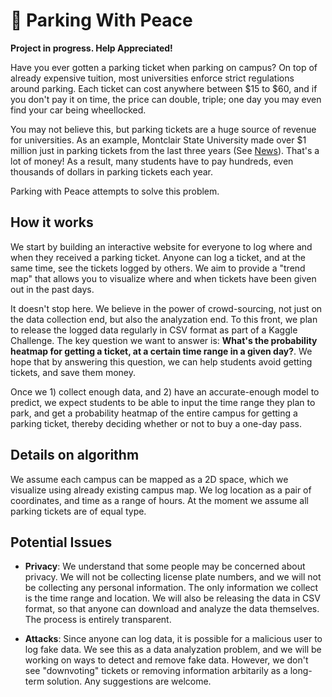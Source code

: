 # 🚗 Parking With Peace

**Project in progress. Help Appreciated!**

Have you ever gotten a parking ticket when parking on campus? On top of already expensive tuition, most universities enforce strict regulations around parking. Each ticket can cost anywhere between $15 to $60, and if you don't pay it on time, the price can double, triple; one day you may even find your car being wheellocked.

You may not believe this, but parking tickets are a huge source of revenue for universities. As an example, Montclair State University made over $1 million just in parking tickets from the last three years (See [News](https://themontclarion.org/news/montclair-state-university-made-over-1-million-in-parking-tickets-in-the-last-three-years/)). That's a lot of money! As a result, many students have to pay hundreds, even thousands of dollars in parking tickets each year. 

Parking with Peace attempts to solve this problem.

## How it works
We start by building an interactive website for everyone to log where and when they received a parking ticket. Anyone can log a ticket, and at the same time, see the tickets logged by others. We aim to provide a "trend map" that allows you to visualize where and when tickets have been given out in the past days.

It doesn't stop here. We believe in the power of crowd-sourcing, not just on the data collection end, but also the analyzation end. To this front, we plan to release the logged data regularly in CSV format as part of a Kaggle Challenge. The key question we want to answer is: **What's the probability heatmap for getting a ticket, at a certain time range in a given day?**. We hope that by answering this question, we can help students avoid getting tickets, and save them money.

Once we 1) collect enough data, and 2) have an accurate-enough model to predict, we expect students to be able to input the time range they plan to park, and get a probability heatmap of the entire campus for getting a parking ticket, thereby deciding whether or not to buy a one-day pass.

## Details on algorithm
We assume each campus can be mapped as a 2D space, which we visualize using already existing campus map. We log location as a pair of coordinates, and time as a range of hours. At the moment we assume all parking tickets are of equal type.

## Potential Issues
- **Privacy**: We understand that some people may be concerned about privacy. We will not be collecting license plate numbers, and we will not be collecting any personal information. The only information we collect is the time range and location. We will also be releasing the data in CSV format, so that anyone can download and analyze the data themselves. The process is entirely transparent.

- **Attacks**: Since anyone can log data, it is possible for a malicious user to log fake data. We see this as a data analyzation problem, and we will be working on ways to detect and remove fake data. However, we don't see "downvoting" tickets or removing information arbitarily as a long-term solution. Any suggestions are welcome.